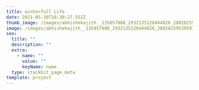 ```yaml
---
title: winterfull Life
date: 2021-05-30T16:30:27.552Z
thumb_image: /images/abhishekajith__135857888_2932135120444826_2802825953959719338_n.jpg
image: /images/abhishekajith__135857888_2932135120444826_2802825953959719338_n.jpg
seo:
  title: ""
  description: ""
  extra:
    - name: ""
      value: ""
      keyName: name
  type: stackbit_page_meta
template: project
---
```

